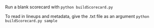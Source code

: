 Run a blank scorecard with
`python buildScorecard.py`

To read in lineups and metadata, give the .txt file as an argument
`python buildScorecard.py sample`

